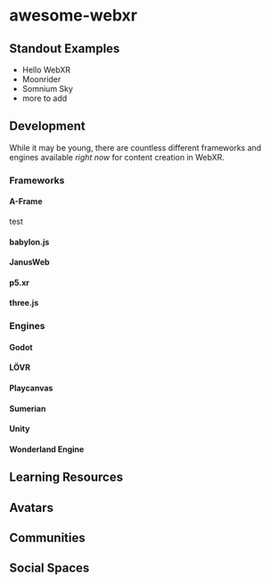 # awesome-webxr

## Standout Examples

- Hello WebXR
- Moonrider
- Somnium Sky
- more to add

## Development

While it may be young, there are countless different frameworks and engines available *right now* for content creation in WebXR.

### Frameworks

#### A-Frame

test

#### babylon.js

#### JanusWeb

#### p5.xr

#### three.js

### Engines

#### Godot

#### LÖVR

#### Playcanvas

#### Sumerian

#### Unity

#### Wonderland Engine

## Learning Resources

## Avatars

## Communities

## Social Spaces
